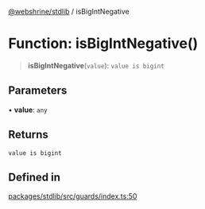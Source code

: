 [@webshrine/stdlib](../globals.md) / isBigIntNegative

# Function: isBigIntNegative()

> **isBigIntNegative**(`value`): `value is bigint`

## Parameters

• **value**: `any`

## Returns

`value is bigint`

## Defined in

[packages/stdlib/src/guards/index.ts:50](https://github.com/webshrine/webshrine/blob/0e16c5948921e0c95cce645760c4a8b0855b196b/packages/stdlib/src/guards/index.ts#L50)
